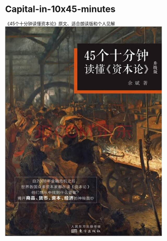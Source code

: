 # Capital-in-10x45-minutes
《45个十分钟读懂资本论》原文、适合朗读版和个人见解
![45个十分钟读懂《资本论》](https://github.com/bookcases/Capital-in-10x45-minutes/blob/master/45个十分钟读懂《资本论》.jpg?raw=true)